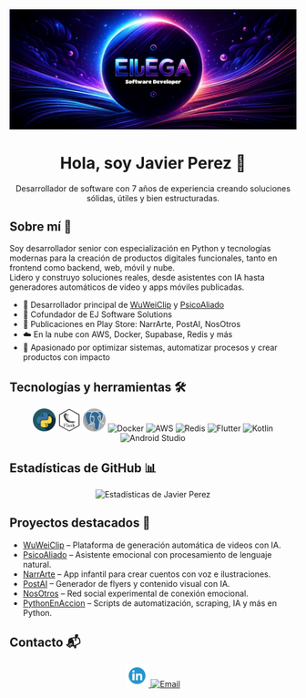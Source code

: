 <div align="center">
  <img src="banner-inicio-eljega.png" alt="Javier Perez - Desarrollador de Software">
</div>

<h1 align="center">Hola, soy Javier Perez 👋</h1>
<p align="center">
  Desarrollador de software con 7 años de experiencia creando soluciones sólidas, útiles y bien estructuradas.
</p>

## Sobre mí 🚀
Soy desarrollador senior con especialización en Python y tecnologías modernas para la creación de productos digitales funcionales, tanto en frontend como backend, web, móvil y nube.  
Lidero y construyo soluciones reales, desde asistentes con IA hasta generadores automáticos de video y apps móviles publicadas.

- 🧠 Desarrollador principal de [WuWeiClip](https://wuweiclip.com) y [PsicoAliado](https://psicoaliado.com)
- 🧩 Cofundador de EJ Software Solutions
- 📱 Publicaciones en Play Store: NarrArte, PostAI, NosOtros
- ☁️ En la nube con AWS, Docker, Supabase, Redis y más
- 🧪 Apasionado por optimizar sistemas, automatizar procesos y crear productos con impacto

## Tecnologías y herramientas 🛠️
<div align="center">
  <img src="images/python.webp" alt="Python" width="40" height="40"/>
  <img src="images/flask.webp" alt="Flask" width="40" height="40"/>
  <img src="images/postgreSQL.webp" alt="Postgres" width="40" height="40"/>
  <img src="images/docker.webp" alt="Docker" width="40" height="40"/>
  <img src="images/aws.webp" alt="AWS" width="40" height="40"/>
  <img src="images/redis.webp" alt="Redis" width="40" height="40"/>
  <img src="images/flutter.webp" alt="Flutter" width="40" height="40"/>
  <img src="images/kotlin.webp" alt="Kotlin" width="40" height="40"/>
  <img src="images/android.webp" alt="Android Studio" width="40" height="40"/>
</div>

## Estadísticas de GitHub 📊
<div align="center">
  <img src="https://github-readme-stats.vercel.app/api?username=eljega&show_icons=true&theme=radical" alt="Estadísticas de Javier Perez" />
</div>

## Proyectos destacados 🌟
- [WuWeiClip](https://wuweiclip.com) – Plataforma de generación automática de videos con IA.
- [PsicoAliado](https://psicoaliado.com) – Asistente emocional con procesamiento de lenguaje natural.
- [NarrArte](https://play.google.com/store/apps/details?id=com.narrarte) – App infantil para crear cuentos con voz e ilustraciones.
- [PostAI](https://play.google.com/store/apps/details?id=com.postai.app&pcampaignid=web_share) – Generador de flyers y contenido visual con IA.
- [NosOtros](https://play.google.com/store/apps/details?id=com.nosotros.voz&pcampaignid=web_share) – Red social experimental de conexión emocional.
- [PythonEnAccion](https://github.com/eljega/PythonEnAccion) – Scripts de automatización, scraping, IA y más en Python.

## Contacto 📬
<div align="center">
  <a href="https://www.linkedin.com/in/javier-perez-780145263/">
    <img src="images/linkedIn.webp" alt="LinkedIn" width="40" height="40"/>
  </a>
  <a href="mailto:eljegadev@gmail.com">
    <img src="https://img.icons8.com/fluency/48/gmail-new.png" alt="Email" width="40" height="40"/>
  </a>
</div>
